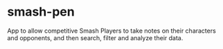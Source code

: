 # smash-pen
App to allow competitive Smash Players to take notes on their characters and opponents, and then search, filter and analyze their data.
